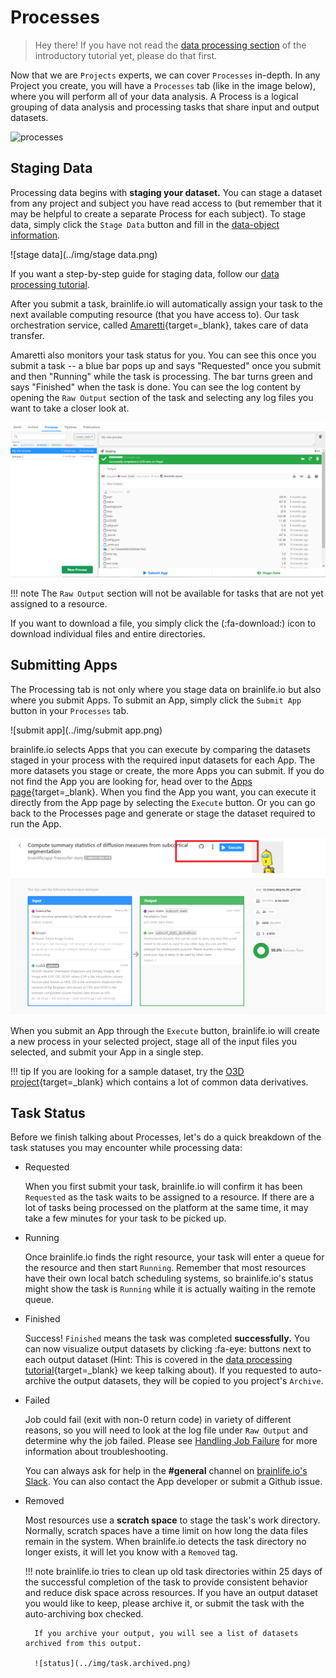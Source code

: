 # Processes

> Hey there! If you have not read the [data processing section](/docs/user/started/#data-processing) of the introductory tutorial yet, please do that first.

Now that we are `Projects` experts, we can cover `Processes` in-depth. In any Project you create, you will have a `Processes` tab (like in the image below), where you will perform all of your data analysis. A Process is a logical grouping of data analysis and processing tasks that share input and output datasets.

![processes](../img/processes.png)

## Staging Data 

Processing data begins with **staging your dataset.** You can stage a dataset from any project and subject you have read access to (but remember that it may be helpful to create a separate Process for each subject). To stage data, simply click the `Stage Data` button and fill in the [data-object information](/docs/user/started/#brainlifeio-terms-to-know). 

![stage data](../img/stage data.png)

If you want a step-by-step guide for staging data, follow our [data processing tutorial](/docs/user/started/#data-processing).

After you submit a task, brainlife.io will automatically assign your task to the next available computing resource (that you have access to). Our task orchestration service, called [Amaretti](https://github.com/brainlife/amaretti){target=_blank}, takes care of data transfer. 

Amaretti also monitors your task status for you. You can see this once you submit a task -- a blue bar pops up and says "Requested" once you submit and then "Running" while the task is processing. The bar turns green and says "Finished" when the task is done. You can see the log content by opening the `Raw Output` section of the task and selecting any log files you want to take a closer look at.

![rawoutput](../img/raw.output.png)

!!! note
    The `Raw Output` section will not be available for tasks that are not yet assigned to a resource.

If you want to download a file, you simply click the (:fa-download:) icon to download individual files and entire directories.

## Submitting Apps

The Processing tab is not only where you stage data on brainlife.io but also where you submit Apps. To submit an App, simply click the `Submit App` button in your `Processes` tab. 

![submit app](../img/submit app.png)

brainlife.io selects Apps that you can execute by comparing the datasets staged in your process with the required input datasets for each App. The more datasets you stage or create, the more Apps you can submit. If you do not find the App you are looking for, head over to the [Apps page](https://brainlife.io/apps){target=_blank}. When you find the App you want, you can execute it directly from the App page by selecting the `Execute` button. Or you can go back to the Processes page and generate or stage the dataset required to run the App.

![app.execute](../img/app.execute.png)

When you submit an App through the `Execute` button, brainlife.io will create a new process in your selected project, stage all of the input files you selected, and submit your App in a single step.

!!! tip
    If you are looking for a sample dataset, try the [O3D project](https://doi.org/10.25663/bl.p.3){target=_blank} which contains a lot of common data derivatives.
    
## Task Status

Before we finish talking about Processes, let's do a quick breakdown of the task statuses you may encounter while processing data:

* Requested

    When you first submit your task, brainlife.io will confirm it has been `Requested` as the task waits to be assigned to a resource. If there are a lot of tasks being processed on the platform at the same time, it may take a few minutes for your task to be picked up.

* Running

    Once brainlife.io finds the right resource, your task will enter a queue for the resource and then start `Running`. Remember that most resources have their own local batch scheduling systems, so brainlife.io's status might show the task is `Running` while it is actually waiting in the remote queue.

* Finished

    Success! `Finished` means the task was completed **successfully.** You can now visualize output datasets by clicking :fa-eye: buttons next to each output dataset (Hint: This is covered in the [data processing tutorial](/docs/user/started/#data-processing){target=_blank} we keep talking about). If you requested to auto-archive the output datasets, they will be copied to you project's `Archive`.

* Failed

    Job could fail (exit with non-0 return code) in variety of different reasons, so you will need to look at the log file under `Raw Output` and determine why the job failed. Please see [Handling Job Failure](/docs/user/failure/) for more information about troubleshooting.
    
    You can always ask for help in the **#general** channel on [brainlife.io's Slack](/docs/contact/). You can also contact the App developer or submit a Github issue. 

* Removed

    Most resources use a **scratch space** to stage the task's work directory. Normally, scratch spaces have a time limit on how long the data files remain in the system. When brainlife.io detects the task directory no longer exists, it will let you know with a `Removed` tag.

    !!! note
        brainlife.io tries to clean up old task directories within 25 days of the successful completion of the task to provide consistent behavior and reduce disk space across resources. If you have an output dataset you would like to keep, please archive it, or submit the task with the auto-archiving box checked.

        If you archive your output, you will see a list of datasets archived from this output.

        ![status](../img/task.archived.png)
